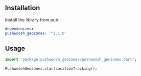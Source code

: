 ## Installation

Install the library from pub:

```yaml
dependencies:
pushwoosh_geozones: '^2.1.0'
```

## Usage
```dart
import 'package:pushwoosh_geozones/pushwoosh_geozones.dart';
...
PushwooshGeozones.startLocationTracking();
```
